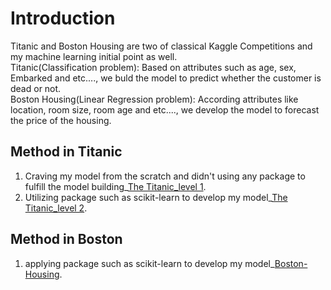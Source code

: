 # Introduction
Titanic and Boston Housing are two of classical Kaggle Competitions and my machine learning initial point as well.    
Titanic(Classification problem): Based on attributes such as age, sex, Embarked and etc...., we buld the model to predict whether the customer is dead or not.  
Boston Housing(Linear Regression problem): According attributes like location, room size, room age and etc...., we develop the model to forecast the price of the housing.

## Method in Titanic
1. Craving my model from the scratch and didn't using any package to fulfill the model building_[The Titanic_level 1](https://github.com/johnny880624/Titanic-Machine-Learning/blob/main/Titanic%26BostonHousing/titanic_level1.py).  
2. Utilizing package such as scikit-learn to develop my model_[The Titanic_level 2](https://github.com/johnny880624/Titanic-Machine-Learning/blob/main/Titanic%26BostonHousing/titanic_level2.py).  
## Method in Boston
1. applying package such as scikit-learn to develop my model_[Boston-Housing](https://github.com/johnny880624/Titanic-Machine-Learning/blob/main/Titanic%26BostonHousing/boston_housing_competition.py).
